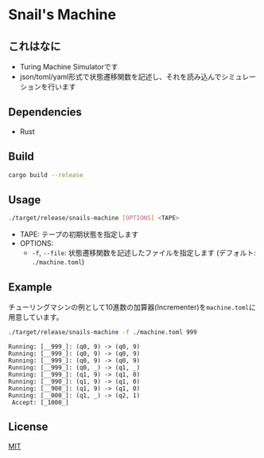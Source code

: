 # Snail's Machine

## これはなに

- Turing Machine Simulatorです
- json/toml/yaml形式で状態遷移関数を記述し、それを読み込んでシミュレーションを行います

## Dependencies

- Rust

## Build

```sh
cargo build --release
```

## Usage

```sh
./target/release/snails-machine [OPTIONS] <TAPE>
```

- TAPE: テープの初期状態を指定します
- OPTIONS:
  - `-f`, `--file`: 状態遷移関数を記述したファイルを指定します (デフォルト: `./machine.toml`)

## Example

チューリングマシンの例として10進数の加算器(Incrementer)を`machine.toml`に用意しています。

```sh
./target/release/snails-machine -f ./machine.toml 999
```

```
Running: [__999_]: (q0, 9) -> (q0, 9)
Running: [__999_]: (q0, 9) -> (q0, 9)
Running: [__999_]: (q0, 9) -> (q0, 9)
Running: [__999_]: (q0, _) -> (q1, _)
Running: [__999_]: (q1, 9) -> (q1, 0)
Running: [__990_]: (q1, 9) -> (q1, 0)
Running: [__900_]: (q1, 9) -> (q1, 0)
Running: [__000_]: (q1, _) -> (q2, 1)
 Accept: [_1000_]
```

## License

[MIT](LICENSE)
